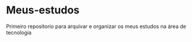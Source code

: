 # Meus-estudos
Primeiro repositorio  para arquivar e organizar os meus estudos na área de tecnologia
